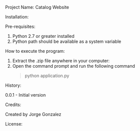 Project Name:
Catalog Website

Installation:

Pre-requisites:
1. Python 2.7 or greater installed
2. Python path should be available as a system variable

How to execute the program:
1. Extract the .zip file anywhere in your computer:
2. Open the command prompt and run the following command
	>python application.py

History:

0.0.1 - Initial version

Credits:

Created by Jorge Gonzalez

License:

